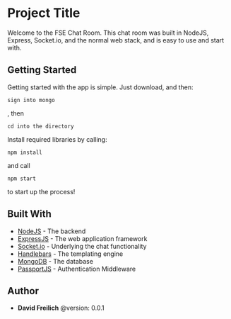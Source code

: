 # Project Title
Welcome to the FSE Chat Room. This chat room was built in NodeJS, Express, Socket.io, and the normal web stack, and is easy to use and start with. 

## Getting Started
Getting started with the app is simple. Just download, and then:
```
sign into mongo
```
, then 
```
cd into the directory
```
Install required libraries by calling:
```
npm install
```
and call
```
npm start
```
to start up the process!

## Built With
* [NodeJS](https://nodejs.org/en/) - The backend
* [ExpressJS](https://expressjs.com/) - The web application framework
* [Socket.io](https://socket.io/) - Underlying the chat functionality
* [Handlebars](http://handlebarsjs.com/) - The templating engine
* [MongoDB](https://www.mongodb.com/) - The database
* [PassportJS](http://passportjs.org/docs) - Authentication Middleware

## Author
* **David Freilich**
@version: 0.0.1
